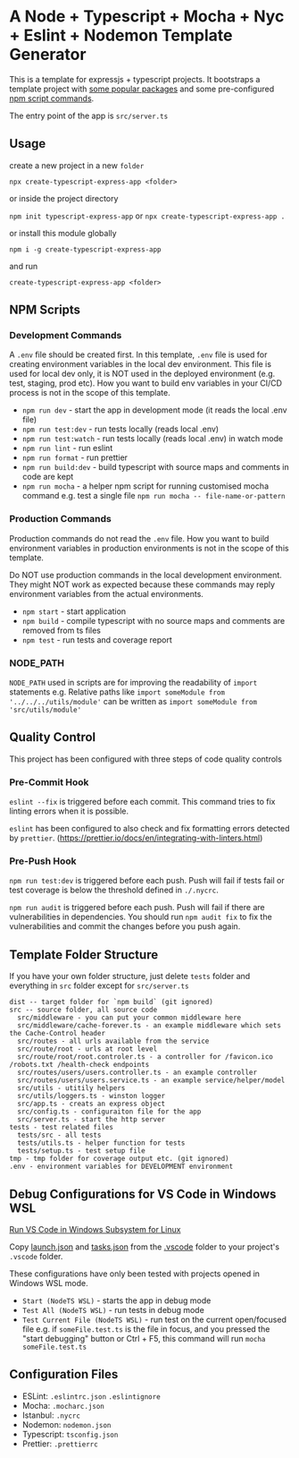 # A Node + Typescript + Mocha + Nyc + Eslint + Nodemon Template Generator

This is a template for expressjs + typescript projects. It bootstraps a template project with [some popular packages](#Configuration-Files) and some pre-configured [npm script commands](#NPM-Scripts).

The entry point of the app is `src/server.ts`

## Usage

create a new project in a new `folder`

`npx create-typescript-express-app <folder>`

or inside the project directory

`npm init typescript-express-app` or `npx create-typescript-express-app .`

or install this module globally

`npm i -g create-typescript-express-app`

and run

`create-typescript-express-app <folder>`

## NPM Scripts

### Development Commands

A `.env` file should be created first. In this template, `.env` file is used for creating environment variables in the local dev environment. This file is used for local dev only, it is NOT used in the deployed environment (e.g. test, staging, prod etc). How you want to build env variables in your CI/CD process is not in the scope of this template.

- `npm run dev` - start the app in development mode (it reads the local .env file)
- `npm run test:dev` - run tests locally (reads local .env)
- `npm run test:watch` - run tests locally (reads local .env) in watch mode
- `npm run lint` - run eslint
- `npm run format` - run prettier
- `npm run build:dev` - build typescript with source maps and comments in code are kept
- `npm run mocha` - a helper npm script for running customised mocha command e.g. test a single file `npm run mocha -- file-name-or-pattern`

### Production Commands

Production commands do not read the `.env` file. How you want to build environment variables in production environments is not in the scope of this template.

Do NOT use production commands in the local development environment. They might NOT work as expected because these commands may reply environment variables from the actual environments.

- `npm start` - start application
- `npm build` - compile typescript with no source maps and comments are removed from ts files
- `npm test` - run tests and coverage report

### NODE_PATH

`NODE_PATH` used in scripts are for improving the readability of `import` statements e.g. Relative paths like `import someModule from '../../../utils/module'` can be written as `import someModule from 'src/utils/module'`

## Quality Control

This project has been configured with three steps of code quality controls

### Pre-Commit Hook

`eslint --fix` is triggered before each commit. This command tries to fix linting errors when it is possible.

`eslint` has been configured to also check and fix formatting errors detected by `prettier`. (https://prettier.io/docs/en/integrating-with-linters.html)

### Pre-Push Hook

`npm run test:dev` is triggered before each push. Push will fail if tests fail or test coverage is below the threshold defined in `./.nycrc`.

`npm run audit` is triggered before each push. Push will fail if there are vulnerabilities in dependencies. You should run `npm audit fix` to fix the vulnerabilities and commit the changes before you push again.

## Template Folder Structure

If you have your own folder structure, just delete `tests` folder and everything in `src` folder except for `src/server.ts`

```
dist -- target folder for `npm build` (git ignored)
src -- source folder, all source code
  src/middleware - you can put your common middleware here
  src/middleware/cache-forever.ts - an example middleware which sets the Cache-Control header
  src/routes - all urls available from the service
  src/route/root - urls at root level
  src/route/root/root.controler.ts - a controller for /favicon.ico /robots.txt /health-check endpoints
  src/routes/users/users.controller.ts - an example controller
  src/routes/users/users.service.ts - an example service/helper/model
  src/utils - utitily helpers
  src/utils/loggers.ts - winston logger
  src/app.ts - creats an express object
  src/config.ts - configuraiton file for the app
  src/server.ts - start the http server
tests - test related files
  tests/src - all tests
  tests/utils.ts - helper function for tests
  tests/setup.ts - test setup file
tmp - tmp folder for coverage output etc. (git ignored)
.env - environment variables for DEVELOPMENT environment
```

## Debug Configurations for VS Code in Windows WSL

[Run VS Code in Windows Subsystem for Linux](https://code.visualstudio.com/remote-tutorials/wsl/run-in-wsl)

Copy [launch.json](.vscode/launch.json) and [tasks.json](.vscode/tasks.json) from the [.vscode](.vscode) folder to your project's `.vscode` folder.

These configurations have only been tested with projects opened in Windows WSL mode.

- `Start (NodeTS WSL)` - starts the app in debug mode
- `Test All (NodeTS WSL)` - run tests in debug mode
- `Test Current File (NodeTS WSL)` - run test on the current open/focused file e.g. if `someFile.test.ts` is the file in focus, and you pressed the "start debugging" button or Ctrl + F5, this command will run `mocha someFile.test.ts`

## Configuration Files

- ESLint: `.eslintrc.json` `.eslintignore`
- Mocha: `.mocharc.json`
- Istanbul: `.nycrc`
- Nodemon: `nodemon.json`
- Typescript: `tsconfig.json`
- Prettier: `.prettierrc`
